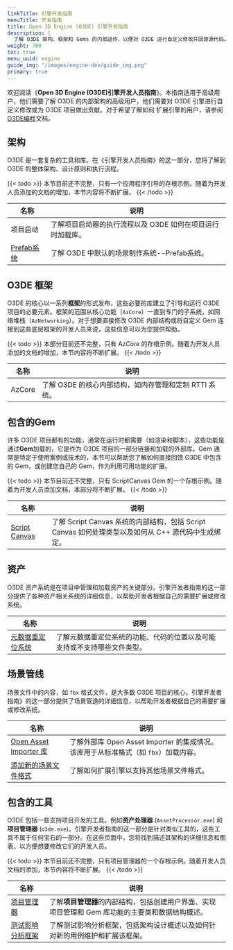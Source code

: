 ```yaml
---
linkTitle: 引擎开发指南
menuTitle: 开发指南
title: Open 3D Engine (O3DE) 引擎开发指南
description: |
  了解 O3DE 架构、框架和 Gems 的内部运作，以便对 O3DE 进行自定义修改并回馈源代码。
weight: 700
toc: true
menu_uuid: engine
guide_img: "/images/engine-dev/guide_img.png"
primary: true
---
```


欢迎阅读《**Open 3D Engine (O3DE)引擎开发人员指南**》。本指南适用于高级用户，他们需要了解 O3DE 的内部架构的高级用户，他们需要对 O3DE 引擎进行自定义修改或为 O3DE 项目做出贡献。对于希望了解如何 扩展引擎的用户，请参阅 [O3DE编程](/docs/user-guide/programming)文档。

## 架构

O3DE 是一套复杂的工具和库。在《引擎开发人员指南》的这一部分，您将了解到 O3DE 的整体架构、设计原则和执行流程。

{{< todo >}}
本节目前还不完整，只有一个应用程序引导的存根示例。随着为开发人员添加的文档的增加，本节内容将不断扩展。
{{< /todo >}}

| 名称                              | 说明                               |
|---------------------------------|----------------------------------|
| 项目启动                            | 了解项目启动器的执行流程以及 O3DE 如何在项目运行时加载库。 |
| [Prefab系统](./architecture/prefabs) | 了解 O3DE 中默认的场景制作系统--Prefab系统。       |

## O3DE 框架

O3DE 的核心以一系列**框架**的形式发布，这些必要的库建立了引导和运行 O3DE 项目的必要元素。框架的范围从核心功能（`AzCore`）一直到专门的子系统，如网络堆栈（`AzNetworking`）。对于想要直接修改 O3DE 内部结构或将自定义 Gem 连接到这些底层框架的开发人员来说，这些信息可以为您提供帮助。

{{< todo >}}
本部分目前还不完整，只有 AzCore 的存根示例。随着为开发人员添加的文档的增加，本节内容将不断扩展。
{{< /todo >}}

| 名称     | 说明                                |
|--------|-----------------------------------|
| AzCore | 了解 O3DE 的核心内部结构，如内存管理和定制 RTTI 系统。 |

## 包含的Gem

许多 O3DE 项目都有的功能，通常在运行时都需要（如渲染和脚本），这些功能是通过**Gem**加载的，它是作为 O3DE 项目的一部分链接和加载的外部库。Gem 通常是特定于使用案例或技术的，本节可以帮助您了解如何直接回馈 O3DE 中包含的 Gem，或创建您自己的 Gem，作为利用可用功能的扩展。

{{< todo >}}
本节目前还不完整，只有 ScriptCanvas Gem 的一个存根示例。随着为开发人员添加文档，本部分将不断扩展。
{{< /todo >}}

| 名称                                   | 说明                                                                  |
|--------------------------------------|---------------------------------------------------------------------|
| [Script Canvas](./gems/scriptcanvas) | 了解 Script Canvas 系统的内部结构，包括 Script Canvas 如何处理类型以及如何从 C++ 源代码中生成绑定。 |

## 资产

O3DE 资产系统是在项目中管理和加载资产的关键部分。引擎开发者指南的这一部分提供了各种资产相关系统的详细信息，以帮助开发者根据自己的需要扩展或修改系统。

| 名称                            | 说明                                   |
|-------------------------------|--------------------------------------|
| [元数据重定位系统](./assets/metadata) | 了解元数据重定位系统的功能、代码的位置以及可能支持或不支持哪些文件类型。 |

## 场景管线

场景文件中的内容，如 `fbx` 格式文件，是大多数 O3DE 项目的核心。引擎开发者指南》的这一部分提供了场景管道的详细信息，以帮助开发者根据自己的需要扩展或修改系统。

| 名称                                                         | 说明                                                      |
|------------------------------------------------------------|---------------------------------------------------------|
| [Open Asset Importer 库](./scenepipeline/openassetimporter) | 了解外部库 Open Asset Importer 的集成情况。该库用于从标准格式（如 `fbx`）加载内容。 |
| [添加新的场景文件格式](./scenepipeline/addingscenefiles)             | 了解如何扩展引擎以支持其他场景文件格式。                                    |

## 包含的工具

O3DE 包括一些支持项目开发的工具。例如**资产处理器** (`AssetProcessor.exe`) 和**项目管理器** (`o3de.exe`)。引擎开发者指南的这一部分是针对类似工具的，这些工具不属于任何宝石的一部分。在这些页面中，您将找到描述其架构的详细信息和图表，以方便想要修改它们的开发人员。

{{< todo >}}
本节目前还不完整，只有项目管理器的一个存根示例。随着开发人员文档的添加，本节内容将不断扩展。
{{< /todo >}}

| 名称                               | 说明                                                    |
|----------------------------------|-------------------------------------------------------|
| [项目管理器](./tools/project-manager) | 了解**项目管理器**的内部结构，包括创建用户界面、实现项目管理和 Gem 库功能的主要类和数据结构概述。 |
| [测试影响分析框架](./tools/tiaf)         | 了解测试影响分析框架，包括架构设计概述以及如何针对新的用例维护和扩展该框架。                |

